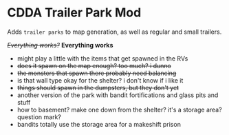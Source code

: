 # CDDA Trailer Park Mod

Adds `trailer parks` to map generation, as well as regular and small trailers.

~~*Everything works?*~~ **Everything works**
+ might play a little with the items that get spawned in the RVs
+ ~~does it spawn on the map enough? too much? i dunno~~
+ ~~the monsters that spawn there probably need balancing~~
+ is that wall type okay for the shelter? i don't know if i like it
+ ~~things should spawn in the dumpsters, but they don't yet~~
+ another version of the park with bandit fortifications and glass pits and stuff
+ how to basement? make one down from the shelter? it's a storage area? question mark?
+ bandits totally use the storage area for a makeshift prison
